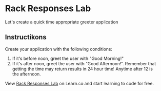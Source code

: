 # Rack Responses Lab

Let's create a quick time appropriate greeter application

## Instructikons

Create your application with the following conditions: 

  1. If it's before noon, greet the user with "Good Morning!"
  2. If it's after noon, greet the user with "Good Afternoon!". Remember that getting the time may return results in 24 hour time! Anytime after 12 is the afternoon.

<p data-visibility='hidden'>View <a href='https://learn.co/lessons/rack-responses-lab' title='Rack Responses Lab'>Rack Responses Lab</a> on Learn.co and start learning to code for free.</p>
